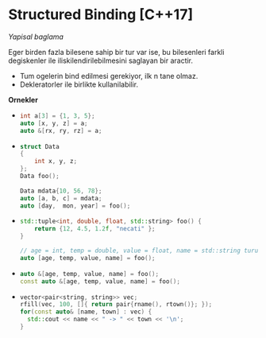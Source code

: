 # Structured Binding [C++17]
*Yapisal baglama*

Eger birden fazla bilesene sahip bir tur var ise, bu bilesenleri farkli degiskenler ile iliskilendirilebilmesini saglayan bir aractir.

* Tum ogelerin bind edilmesi gerekiyor, ilk n tane olmaz.
* Dekleratorler ile birlikte kullanilabilir.

**Ornekler**  

* ```C++
  int a[3] = {1, 3, 5};
  auto [x, y, z] = a;
  auto &[rx, ry, rz] = a;
  ```

* ```C++
  struct Data
  {
      int x, y, z;
  };
  Data foo();
     
  Data mdata{10, 56, 78};
  auto [a, b, c] = mdata;
  auto [day,  mon, year] = foo();
  ```

* ```C++
  std::tuple<int, double, float, std::string> foo() {
      return {12, 4.5, 1.2f, "necati" };
  }
  
  // age = int, temp = double, value = float, name = std::string turunden
  auto [age, temp, value, name] = foo();
  ```

* ```C++
  auto &[age, temp, value, name] = foo();
  const auto &[age, temp, value, name] = foo();
  ```

* ```C++
  vector<pair<string, string>> vec;
  rfill(vec, 100, []{ return pair{rname(), rtown()}; });
  for(const auto& [name, town] : vec) {
    std::cout << name << " -> " << town << '\n';
  }
  ```